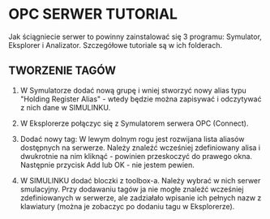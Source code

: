 # OPC SERWER TUTORIAL

Jak ściągniecie serwer to powinny zainstalować się 3 programu: Symulator, Eksplorer i Analizator. Szczegółowe tutoriale są w ich folderach.

## TWORZENIE TAGÓW

1. W Symulatorze dodać nową grupę i wniej stworzyć nowy alias typu "Holding Register Alias" - wtedy będzie można zapisywać i odczytywać z nich dane w SIMULINKU.

2. W Eksplorerze połączyc się z Symulatorem serwera OPC (Connect). 

3. Dodać nowy tag: W lewym dolnym rogu jest rozwijana lista aliasów dostępnych na serwerze. Należy znaleźć wcześniej zdefiniowany alisa i dwukrotnie na nim kliknąć - powinien przeskoczyć do prawego okna. Następnie przycisk Add lub OK - nie jestem pewien.

4. W SIMULINKU dodać bloczki z toolbox-a. Należy wybrać w nich serwer smulacyjny. Przy dodawaniu tagów ja nie mogłe znaleźć wcześniej zdefiniowanych w serwerze, ale zadziałało wpisanie ich pełnych nazw z klawiatury (można je zobaczyc po dodaniu tagu w Eksplorerze). 